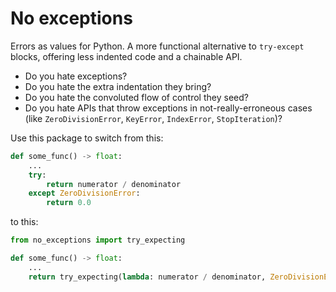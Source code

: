 # No exceptions

Errors as values for Python. A more functional alternative to `try-except` blocks, offering less indented code and a
chainable API.

- Do you hate exceptions?
- Do you hate the extra indentation they bring?
- Do you hate the convoluted flow of control they seed?
- Do you hate APIs that throw exceptions in not-really-erroneous cases (like `ZeroDivisionError`, `KeyError`,
`IndexError`, `StopIteration`)?

Use this package to switch from this:

```python
def some_func() -> float:
    ...
    try:
        return numerator / denominator
    except ZeroDivisionError:
        return 0.0
```

to this:

```python
from no_exceptions import try_expecting

def some_func() -> float:
    ...
    return try_expecting(lambda: numerator / denominator, ZeroDivisionError).unwrap_or(0.0)
```
